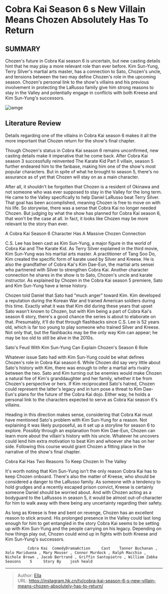 # Cobra Kai Season 6 s New Villain Means Chozen Absolutely Has To Return


## SUMMARY 



  Chozen&#39;s future in Cobra Kai season 6 is uncertain, but new casting details hint that he may play a more relevant role than ever before.   Kim Sun-Yung, Terry Silver&#39;s martial arts master, has a connection to Sato, Chozen&#39;s uncle, and tensions between the two may define Chozen&#39;s role in the upcoming season.   Chozen&#39;s personal link to the show&#39;s villains and his previous involvement in protecting the LaRusso family give him strong reasons to stay in the Valley and potentially engage in conflicts with both Kreese and Kim Sun-Yung&#39;s successors.  

![iamge](https://static1.srcdn.com/wordpress/wp-content/uploads/2023/10/chozen-sai-cobra-kai-1.jpg)

## Literature Review

Details regarding one of the villains in Cobra Kai season 6 makes it all the more important that Chozen return for the show&#39;s final chapter.




Though Chozen&#39;s status in Cobra Kai season 6 remains unconfirmed, new casting details make it imperative that he come back. After Cobra Kai season 3 successfully reinvented The Karate Kid Part II villain, season 5 further endeared him to the fanbase, making him one of the show&#39;s most popular characters. But in spite of what he brought to season 5, there&#39;s no assurance as of yet that Chozen will stay on as a main character.




After all, it shouldn&#39;t be forgotten that Chozen is a resident of Okinawa and not someone who was ever supposed to stay in the Valley for the long term. He came to the Valley specifically to help Daniel LaRusso beat Terry Silver. That goal has been accomplished, meaning Chozen is free to move on with his life. So storywise, there was a sense that Cobra Kai no longer needed Chozen. But judging by what the show has planned for Cobra Kai season 6, that won&#39;t be the case at all. In fact, it looks like Chozen may be more relevant to the story than ever.


 A Cobra Kai Season 6 Character Has A Massive Chozen Connection 
          

C.S. Lee has been cast as Kim Sun-Yung, a major figure in the world of Cobra Kai and The Karate Kid. As Terry Silver explained in the third movie, Kim Sun-Yung was his martial arts master. A practitioner of Tang Soo Do, Kim created the specific form of karate used by Silver and Kreese. He is also the grandfather of Cobra Kai&#39;s Kim Dae-Eun, the martial arts sensei who partnered with Silver to strengthen Cobra Kai. Another character connection he shares in the show is to Sato, Chozen&#39;s uncle and karate instructor. As explained by Chozen in the Cobra Kai season 5 premiere, Sato and Kim Sun-Yung have a tense history.




Chozen told Daniel that Sato had &#34;much anger&#34; toward Kim. Kim developed a reputation during the Korean War and trained American soldiers during this time. Exactly what it was that Kim did during these years that upset Sato wasn&#39;t known to Chozen, but with Kim being a part of Cobra Kai&#39;s season 6 story, there&#39;s a good chance the series is about to elaborate on that. Presumably, it&#39;ll do that through flashbacks since C.S. Lee is 52 years old, which is far too young to play someone who trained Silver and Kreese. Not only that, but the flashbacks may be the only way Kim can appear; he may be too old to still be alive in the 2010s.



 Sato&#39;s Feud With Kim Sun-Yung Can Explain Chozen&#39;s Season 6 Role 
          

Whatever issue Sato had with Kim Sun-Yung could be what defines Chozen&#39;s role in Cobra Kai season 6. While Chozen did say very little about Sato&#39;s history with Kim, there was enough to infer a martial arts rivalry between the two. Sato and Kim turning out be enemies would make Chozen a natural foe of Kim&#39;s granddaughter and her family, whether it be from Chozen&#39;s perspective or hers. If Kim reciprocated Sato&#39;s hatred, Chozen could represent the latter&#39;s legacy and in turn pose a threat to Kim Dae-Eun&#39;s plans for the future of the Cobra Kai dojo. Either way, he holds a personal link to the characters expected to serve as Cobra Kai season 6&#39;s villains.




Heading in this direction makes sense, considering that Cobra Kai must have mentioned Sato&#39;s problem with Kim Sun-Yung for a reason. Not explaining it was likely purposeful, as it set up a storyline for season 6 to explore. Possibly through an explanation from Kim Dae-Eun, Chozen can learn more about the villain&#39;s history with his uncle. Whatever he uncovers could lend him extra motivation to beat Kim and whoever she has on her side. Following this course would grant Chozen a fitting place in the narrative of the show&#39;s final chapter.



 Cobra Kai Has Two Reasons To Keep Chozen In The Valley 
          

It&#39;s worth noting that Kim Sun-Yung isn&#39;t the only reason Cobra Kai has to keep Chozen onboard. There&#39;s also the matter of Kreese, who should be considered a danger to the LaRusso family. As someone with a tendency to hold grudges and a recently escaped prison convict, Kreese is certainly someone Daniel should be worried about. And with Chozen acting as a bodyguard to the LaRussos in season 5, it would be almost out-of-character for him to walk away with there being any uncertainty regarding their safety.




As long as Kreese is free and bent on revenge, Chozen has an excellent reason to stick around. His prolonged presence in the Valley could last long enough for him to get entangled in the story Cobra Kai seems to be setting up with Kim Sun-Yung and the people carrying on his legacy. Depending on how things play out, Chozen could wind up in fights with both Kreese and Kim Sun-Yung&#39;s successors. 

              Cobra Kai  ComedyDramaAction     Cast    Tanner Buchanan , Xolo Mariduena , Mary Mouser , Connor Murdock , Ralph Macchio , Nichole Brown , Jacob Bertrand , Griffin Santopietro , William Zabka     Seasons    5     Story By    josh heald      


---

> Author: [Ella](https://instagram.hk.cn/)  
> URL: https://instagram.hk.cn/tv/cobra-kai-season-6-s-new-villain-means-chozen-absolutely-has-to-return/  

